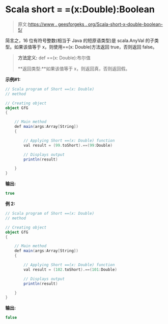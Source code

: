 # Scala short = =(x:Double):Boolean

> 原文:[https://www . geesforgeks . org/Scala-short-x-double-boolean-5/](https://www.geeksforgeeks.org/scala-short-x-double-boolean-5/)

简言之，16 位有符号整数(相当于 Java 的短原语类型)是 scala.AnyVal 的子类型。如果该值等于 x，则使用==(x: Double)方法返回 true，否则返回 false。

> **方法定义:** def ==(x: Double):布尔值
> 
> **返回类型:**如果该值等于 x，则返回真，否则返回假。

**示例#1:**

```scala
// Scala program of Short ==(x: Double) 
// method 

// Creating object 
object GfG 
{ 

    // Main method 
    def main(args:Array[String]) 
    { 

        // Applying Short ==(x: Double) function 
        val result = (99.toShort).==(99:Double)

        // Displays output 
        println(result) 

    } 
} 
```

**输出:**

```scala
true
```

**例 2:**

```scala
// Scala program of Short ==(x: Double) 
// method 

// Creating object 
object GfG 
{ 

    // Main method 
    def main(args:Array[String]) 
    { 

        // Applying Short ==(x: Double) function 
        val result = (102.toShort).==(101:Double)

        // Displays output 
        println(result) 

    } 
} 
```

**输出:**

```scala
false
```